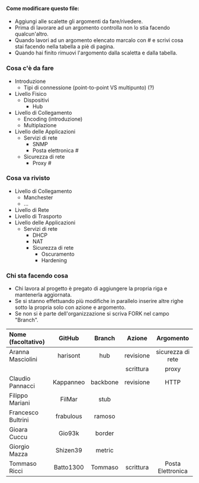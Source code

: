 #### Come modificare questo file:
+ Aggiungi alle scalette gli argomenti da fare/rivedere.
+ Prima di lavorare ad un argomento controlla non lo stia facendo qualcun'altro.
+ Quando lavori ad un argomento elencato marcalo con # e scrivi cosa stai facendo nella tabella a piè di pagina.
+ Quando hai finito rimuovi l'argomento dalla scaletta e dalla tabella.

### Cosa c'è da fare
+ Introduzione
    + Tipi di connessione (point-to-point VS multipunto) (?)
+ Livello Fisico
  + Dispositivi
    + Hub
+ Livello di Collegamento
  + Encoding (introduzione)
  + Multiplazione
+ Livello delle Applicazioni
  + Servizi di rete 
    + SNMP 
    + Posta elettronica #
  + Sicurezza di rete
    + Proxy #

### Cosa va rivisto
+ Livello di Collegamento
  + Manchester
  + ...
+ Livello di Rete
+ Livello di Trasporto
+ Livello delle Applicazioni
  + Servizi di rete 
    + DHCP
    + NAT
    + Sicurezza di rete
      + Oscuramento
      + Hardening 

### Chi sta facendo cosa
+ Chi lavora al progetto è pregato di aggiungere la propria riga e mantenerla aggiornata.
+ Se si stanno effettuando più modifiche in parallelo inserire altre righe sotto la propria solo con azione e argomento.
+ Se non si è parte dell'organizzazione si scriva FORK nel campo "Branch".

| Nome (facoltativo) | GitHub       | Branch   | Azione    | Argomento          |
|:-------------------|:------------:|:--------:|:---------:|:------------------:|
| Aranna Masciolini  | harisont     | hub      | revisione | sicurezza di rete  |
|                    |              |          | scrittura | proxy              |
| Claudio Pannacci   | Kappanneo    | backbone | revisione | HTTP               |
| Filippo Mariani    | FilMar       | stub     |           |                    |
| Francesco Bultrini | frabulous    | ramoso   |           |                    |
| Gioara Cuccu       | Gio93k       | border   |           |                    |
| Giorgio Mazza      | Shizen39     | metric   |           |                    |
| Tommaso Ricci      | Batto1300    | Tommaso  | scrittura | Posta Elettronica  |
